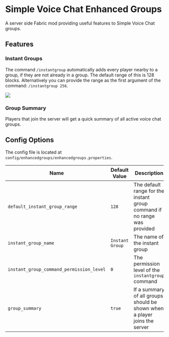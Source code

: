 # Simple Voice Chat Enhanced Groups

A server side Fabric mod providing useful features to Simple Voice Chat groups.

## Features

### Instant Groups

The command `/instantgroup`  automatically adds every player nearby to a group,
if they are not already in a group.
The default range of this is 128 blocks.
Alternatively you can provide the range as the first argument of the command: `/instantgroup 256`.

![](https://media0.giphy.com/media/dDEqQ6hIwd9NvWscGF/giphy.gif)

### Group Summary

Players that join the server will get a quick summary of all active voice chat groups.

## Config Options

The config file is located at `config/enhancedgroups/enhancedgroups.properties`.

| Name                                     | Default Value          | Description                                                               |
|------------------------------------------|------------------------|---------------------------------------------------------------------------|
| `default_instant_group_range`            | `128`                  | The default range for the instant group command if no range was provided  |
| `instant_group_name`                     | `Instant Group`        | The name of the instant group                                             |
| `instant_group_command_permission_level` | `0`                    | The permission level of the `instantgroup` command                        |
| `group_summary`                          | `true`                 | If a summary of all groups should be shown when a player joins the server |
